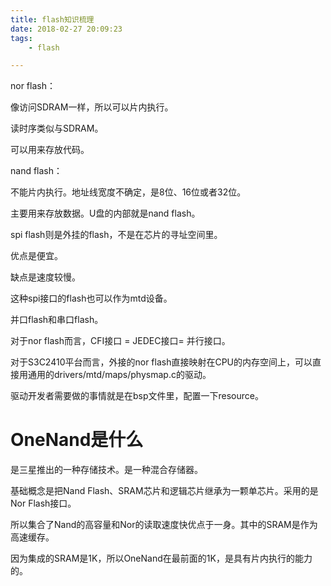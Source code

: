 ```yaml
---
title: flash知识梳理
date: 2018-02-27 20:09:23
tags:
	- flash

---
```




nor flash：

像访问SDRAM一样，所以可以片内执行。

读时序类似与SDRAM。

可以用来存放代码。

nand flash：

不能片内执行。地址线宽度不确定，是8位、16位或者32位。

主要用来存放数据。U盘的内部就是nand flash。



spi flash则是外挂的flash，不是在芯片的寻址空间里。

优点是便宜。

缺点是速度较慢。

这种spi接口的flash也可以作为mtd设备。



并口flash和串口flash。

对于nor flash而言，CFI接口 = JEDEC接口= 并行接口。



对于S3C2410平台而言，外接的nor flash直接映射在CPU的内存空间上，可以直接用通用的drivers/mtd/maps/physmap.c的驱动。

驱动开发者需要做的事情就是在bsp文件里，配置一下resource。



# OneNand是什么

是三星推出的一种存储技术。是一种混合存储器。

基础概念是把Nand Flash、SRAM芯片和逻辑芯片继承为一颗单芯片。采用的是Nor Flash接口。

所以集合了Nand的高容量和Nor的读取速度快优点于一身。其中的SRAM是作为高速缓存。

因为集成的SRAM是1K，所以OneNand在最前面的1K，是具有片内执行的能力的。







